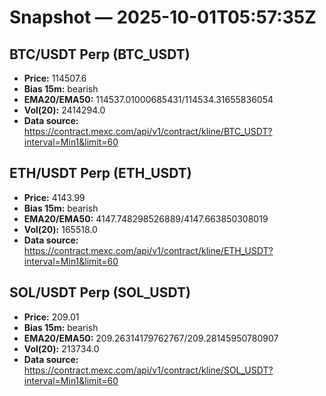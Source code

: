 # Snapshot — 2025-10-01T05:57:35Z

## BTC/USDT Perp (BTC_USDT)
- **Price:** 114507.6
- **Bias 15m:** bearish
- **EMA20/EMA50:** 114537.01000685431/114534.31655836054
- **Vol(20):** 2414294.0
- **Data source:** https://contract.mexc.com/api/v1/contract/kline/BTC_USDT?interval=Min1&limit=60

## ETH/USDT Perp (ETH_USDT)
- **Price:** 4143.99
- **Bias 15m:** bearish
- **EMA20/EMA50:** 4147.748298526889/4147.663850308019
- **Vol(20):** 165518.0
- **Data source:** https://contract.mexc.com/api/v1/contract/kline/ETH_USDT?interval=Min1&limit=60

## SOL/USDT Perp (SOL_USDT)
- **Price:** 209.01
- **Bias 15m:** bearish
- **EMA20/EMA50:** 209.26314179762767/209.28145950780907
- **Vol(20):** 213734.0
- **Data source:** https://contract.mexc.com/api/v1/contract/kline/SOL_USDT?interval=Min1&limit=60
